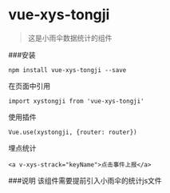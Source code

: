 # vue-xys-tongji

> 这是小雨伞数据统计的组件

###安装
```
npm install vue-xys-tongji --save
```
在页面中引用
```
import xystongji from 'vue-xys-tongji'
```
使用插件
```
Vue.use(xystongji, {router: router})
```
埋点统计
```
<a v-xys-strack="keyName">点击事件上报</a>
```

###说明
该组件需要提前引入小雨伞的统计js文件
